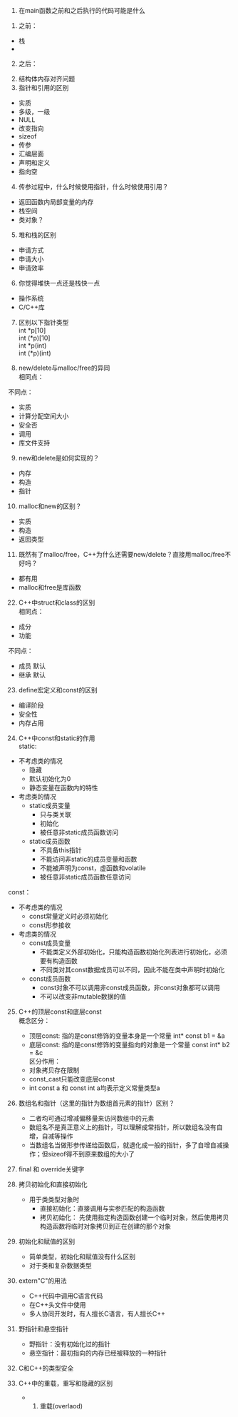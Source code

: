 1. 在main函数之前和之后执行的代码可能是什么  
1) 之前：  
- 栈
- 

2) 之后：  

2. 结构体内存对齐问题  
3. 指针和引用的区别  
- 实质  
- 多级，一级  
- NULL  
- 改变指向  
- sizeof  
- 传参  
- 汇编层面  
- 声明和定义  
- 指向空  

4. 传参过程中，什么时候使用指针，什么时候使用引用？  
- 返回函数内局部变量的内存  
- 栈空间  
- 类对象？  

5. 堆和栈的区别  
- 申请方式  
- 申请大小  
- 申请效率  

6. 你觉得堆快一点还是栈快一点  
- 操作系统  
- C/C++库  

7. 区别以下指针类型  
int *p[10]  
int (*p)[10]  
int *p(int)  
int (*p)(int)  

8. new/delete与malloc/free的异同  
相同点：  

不同点：  
- 实质  
- 计算分配空间大小  
- 安全否  
- 调用  
- 库文件支持  

9. new和delete是如何实现的？  
- 内存  
- 构造  
- 指针  

10. malloc和new的区别？  
- 实质  
- 构造
- 返回类型  

11. 既然有了malloc/free，C++为什么还需要new/delete？直接用malloc/free不好吗？  
- 都有用  
- malloc和free是库函数  




22. C++中struct和class的区别  
相同点：  
- 成分  
- 功能  

不同点：  
- 成员 默认  
- 继承 默认  

23. define宏定义和const的区别  
- 编译阶段  
- 安全性  
- 内存占用  

24. C++中const和static的作用  
static:
- 不考虑类的情况  
    - 隐藏  
    - 默认初始化为0  
    - 静态变量在函数内的特性  
- 考虑类的情况  
    - static成员变量  
        - 只与类关联  
        - 初始化  
        - 被任意非static成员函数访问  
    - static成员函数  
        - 不具备this指针  
        - 不能访问非static的成员变量和函数  
        - 不能被声明为const，虚函数和volatile  
        - 被任意非static成员函数任意访问  

const：
- 不考虑类的情况
    - const常量定义时必须初始化  
    - const形参接收  
- 考虑类的情况  
    - const成员变量  
        - 不能类定义外部初始化，只能构造函数初始化列表进行初始化，必须要有构造函数  
        - 不同类对其const数据成员可以不同，因此不能在类中声明时初始化  
    - const成员函数  
        - const对象不可以调用非const成员函数，非const对象都可以调用
        - 不可以改变非mutable数据的值  

25. C++的顶层const和底层const  
概念区分：
    - 顶层const: 指的是const修饰的变量本身是一个常量   int* const b1 = &a  
    - 底层const: 指的是const修饰的变量指向的对象是一个常量  const int* b2 = &c  
区分作用：  
    - 对象拷贝存在限制
    - const_cast只能改变底层const  
    - int const a 和 const int a均表示定义常量类型a  

26. 数组名和指针（这里的指针为数组首元素的指针）区别？  
    - 二者均可通过增减偏移量来访问数组中的元素  
    - 数组名不是真正意义上的指针，可以理解成常指针，所以数组名没有自增，自减等操作  
    - 当数组名当做形参传递给函数后，就退化成一般的指针，多了自增自减操作；但sizeof得不到原来数组的大小了  

27. final 和 override关键字  

28. 拷贝初始化和直接初始化  
    - 用于类类型对象时  
        - 直接初始化：直接调用与实参匹配的构造函数  
        - 拷贝初始化： 先使用指定构造函数创建一个临时对象，然后使用拷贝构造函数将临时对象拷贝到正在创建的那个对象  

29. 初始化和赋值的区别  
    - 简单类型，初始化和赋值没有什么区别  
    - 对于类和复杂数据类型  

30. extern"C"的用法  
    - C++代码中调用C语言代码  
    - 在C++头文件中使用  
    - 多人协同开发时，有人擅长C语言，有人擅长C++  

31. 野指针和悬空指针  
    - 野指针：没有初始化过的指针  
    - 悬空指针：最初指向的内存已经被释放的一种指针  

32. C和C++的类型安全  

33. C++中的重载，重写和隐藏的区别  
    - 1. 重载(overlaod)  